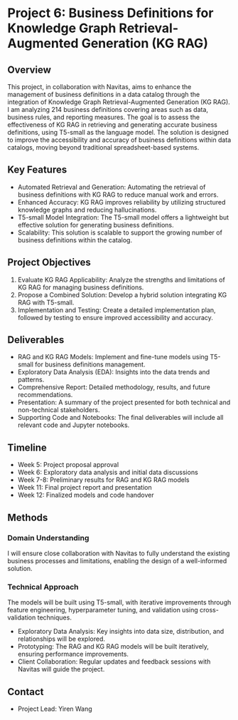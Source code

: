 
# Project 6: Business Definitions for Knowledge Graph Retrieval-Augmented Generation (KG RAG)

## Overview

This project, in collaboration with Navitas, aims to enhance the management of business definitions in a data catalog through the integration of Knowledge Graph Retrieval-Augmented Generation (KG RAG). I am analyzing 214 business definitions covering areas such as data, business rules, and reporting measures. The goal is to assess the effectiveness of KG RAG in retrieving and generating accurate business definitions, using T5-small as the language model. The solution is designed to improve the accessibility and accuracy of business definitions within data catalogs, moving beyond traditional spreadsheet-based systems.

## Key Features

- Automated Retrieval and Generation: Automating the retrieval of business definitions with KG RAG to reduce manual work and errors.
- Enhanced Accuracy: KG RAG improves reliability by utilizing structured knowledge graphs and reducing hallucinations.
- T5-small Model Integration: The T5-small model offers a lightweight but effective solution for generating business definitions.
- Scalability: This solution is scalable to support the growing number of business definitions within the catalog.

## Project Objectives

1. Evaluate KG RAG Applicability: Analyze the strengths and limitations of KG RAG for managing business definitions.
2. Propose a Combined Solution: Develop a hybrid solution integrating KG RAG with T5-small.
3. Implementation and Testing: Create a detailed implementation plan, followed by testing to ensure improved accessibility and accuracy.

## Deliverables

- RAG and KG RAG Models: Implement and fine-tune models using T5-small for business definitions management.
- Exploratory Data Analysis (EDA): Insights into the data trends and patterns.
- Comprehensive Report: Detailed methodology, results, and future recommendations.
- Presentation: A summary of the project presented for both technical and non-technical stakeholders.
- Supporting Code and Notebooks: The final deliverables will include all relevant code and Jupyter notebooks.

## Timeline

- Week 5: Project proposal approval
- Week 6: Exploratory data analysis and initial data discussions
- Week 7-8: Preliminary results for RAG and KG RAG models
- Week 11: Final project report and presentation
- Week 12: Finalized models and code handover

## Methods

### Domain Understanding
I will ensure close collaboration with Navitas to fully understand the existing business processes and limitations, enabling the design of a well-informed solution.

### Technical Approach
The models will be built using T5-small, with iterative improvements through feature engineering, hyperparameter tuning, and validation using cross-validation techniques.

- Exploratory Data Analysis: Key insights into data size, distribution, and relationships will be explored.
- Prototyping: The RAG and KG RAG models will be built iteratively, ensuring performance improvements.
- Client Collaboration: Regular updates and feedback sessions with Navitas will guide the project.

## Contact

- Project Lead: Yiren Wang
